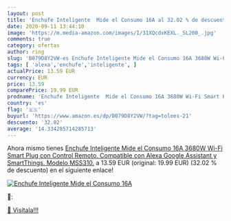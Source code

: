 ```yaml
---
layout: post
title: 'Enchufe Inteligente  Mide el Consumo 16A al 32.02 % de descuento'
date: 2020-09-11 13:44:10
image: 'https://m.media-amazon.com/images/I/31XQcdxKEXL._SL200_.jpg'
comments: true
category: ofertas
author: ring
slug: 'B079D8Y2VW-es Enchufe Inteligente Mide el Consumo 16A 3680W Wi-Fi Smart...'
tags: [ 'alexa','enchufe','inteligente', ]
actualPrice: 13.59 EUR
currency: EUR
price: 13.59
comparePrice: 19.99 EUR
prodname: 'Enchufe Inteligente  Mide el Consumo 16A 3680W Wi-Fi Smart Plug  con Control Remoto. Compatible con Alexa  Google Assistant y SmartThings. Modelo MSS310.'
country: 'es'
flag: '🇪🇸'
buyurl: 'https://www.amazon.es/dp/B079D8Y2VW/?tag=tolees-21'
descuento: '32.02'
average: '14.334285714285713'
---
```


Ahora mismo tienes [Enchufe Inteligente  Mide el Consumo 16A 3680W Wi-Fi Smart Plug  con Control Remoto. Compatible con Alexa  Google Assistant y SmartThings. Modelo MSS310.](https://www.amazon.es/dp/B079D8Y2VW/?tag=tolees-21) a 13.59 EUR (original: 19.99 EUR) (32.02 %  de descuento) en el siguiente enlace!

[![Enchufe Inteligente  Mide el Consumo 16A](https://m.media-amazon.com/images/I/31XQcdxKEXL._SL200_.jpg)](https://www.amazon.es/dp/B079D8Y2VW/?tag=tolees-21)

🔎:


[🛒 Visítala!!!](https://www.amazon.es/dp/B079D8Y2VW/?tag=tolees-21)
